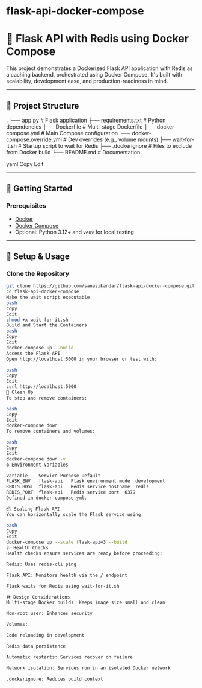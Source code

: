 # flask-api-docker-compose
# 🐳 Flask API with Redis using Docker Compose

This project demonstrates a Dockerized Flask API application with Redis as a caching backend, orchestrated using Docker Compose. It's built with scalability, development ease, and production-readiness in mind.

---

## 📁 Project Structure

. ├── app.py # Flask application ├── requirements.txt # Python dependencies ├── Dockerfile # Multi-stage Dockerfile ├── docker-compose.yml # Main Compose configuration ├── docker-compose.override.yml # Dev overrides (e.g., volume mounts) ├── wait-for-it.sh # Startup script to wait for Redis ├── .dockerignore # Files to exclude from Docker build └── README.md # Documentation

yaml
Copy
Edit

---

## 🚀 Getting Started

### Prerequisites

- [Docker](https://docs.docker.com/get-docker/)
- [Docker Compose](https://docs.docker.com/compose/)
- Optional: Python 3.12+ and `venv` for local testing

---

## 🧱 Setup & Usage

### Clone the Repository

```bash
git clone https://github.com/sanasikandar/flask-api-docker-compose.git
cd flask-api-docker-compose
Make the wait script executable
bash
Copy
Edit
chmod +x wait-for-it.sh
Build and Start the Containers
bash
Copy
Edit
docker-compose up --build
Access the Flask API
Open http://localhost:5000 in your browser or test with:

bash
Copy
Edit
curl http://localhost:5000
🧹 Clean Up
To stop and remove containers:

bash
Copy
Edit
docker-compose down
To remove containers and volumes:

bash
Copy
Edit
docker-compose down -v
⚙️ Environment Variables

Variable	Service	Purpose	Default
FLASK_ENV	flask-api	Flask environment mode	development
REDIS_HOST	flask-api	Redis service hostname	redis
REDIS_PORT	flask-api	Redis service port	6379
Defined in docker-compose.yml.

📦 Scaling Flask API
You can horizontally scale the Flask service using:

bash
Copy
Edit
docker-compose up --scale flask-api=3 --build
🩺 Health Checks
Health checks ensure services are ready before proceeding:

Redis: Uses redis-cli ping

Flask API: Monitors health via the / endpoint

Flask waits for Redis using wait-for-it.sh

🛠 Design Considerations
Multi-stage Docker builds: Keeps image size small and clean

Non-root user: Enhances security

Volumes:

Code reloading in development

Redis data persistence

Automatic restarts: Services recover on failure

Network isolation: Services run in an isolated Docker network

.dockerignore: Reduces build context



